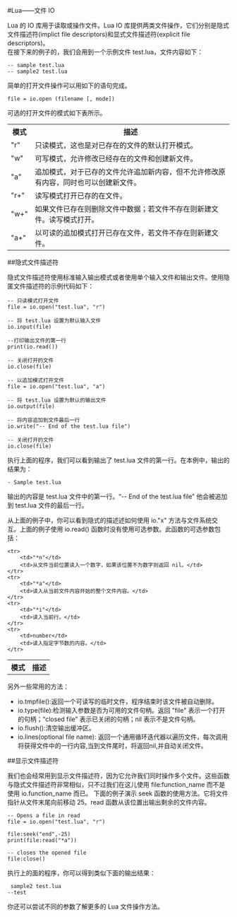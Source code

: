 #Lua——文件 IO  

Lua 的 IO 库用于读取或操作文件。Lua IO 库提供两类文件操作，它们分别是隐式文件描述符(implict file descriptors)和显式文件描述符(explicit file descriptors)。  
在接下来的例子的，我们会用到一个示例文件 test.lua，文件内容如下：  

```
-- sample test.lua
-- sample2 test.lua
```  

简单的打开文件操作可以用如下的语句完成。  

```
file = io.open (filename [, mode])
```  

可选的打开文件的模式如下表所示。  

<table>
	<tr>
		<th>模式</th>
		<th>描述</th>
	</tr>
	<tr>
		<td>"r"</td>
		<td>只读模式，这也是对已存在的文件的默认打开模式。</td>
	</tr>
	<tr>
		<td>"w"</td>
		<td>可写模式，允许修改已经存在的文件和创建新文件。</td>
	</tr>
	<tr>
		<td>"a"</td>
		<td>追加模式，对于已存的文件允许追加新内容，但不允许修改原有内容，同时也可以创建新文件。</td>
	</tr>
	<tr>
		<td>"r+"</td>
		<td>读写模式打开已存的在文件。</td>
	</tr>
	<tr>
		<td>"w+"</td>
		<td>如果文件已存在则删除文件中数据；若文件不存在则新建文件。读写模式打开。</td>
	</tr>
	<tr>
		<td>"a+"</td>
		<td>以可读的追加模式打开已存在文件，若文件不存在则新建文件。</td>
	</tr>
</table>

##隐式文件描述符  

隐式文件描述符使用标准输入输出模式或者使用单个输入文件和输出文件。使用隐匿文件描述符的示例代码如下：  

```
-- 只读模式打开文件
file = io.open("test.lua", "r")

-- 将 test.lua 设置为默认输入文件
io.input(file)

--打印输出文件的第一行
print(io.read())

-- 关闭打开的文件
io.close(file)

-- 以追加模式打开文件
file = io.open("test.lua", "a")

-- 将 test.lua 设置为默认的输出文件
io.output(file)

-- 将内容追加到文件最后一行
io.write("-- End of the test.lua file")

-- 关闭打开的文件
io.close(file)
```  

执行上面的程序，我们可以看到输出了 test.lua 文件的第一行。在本例中，输出的结果为：  

```
- Sample test.lua
```  

输出的内容是 test.lua 文件中的第一行。“-- End of the test.lua file” 他会被追加到 test.lua 文件的最后一行。  

从上面的例子中，你可以看到隐式的描述述如何使用 io."x"  方法与文件系统交互。上面的例子使用 io.read() 函数时没有使用可选参数。此函数的可选参数包括：  

<table>
	<tr>
		<th>模式</th>
		<th>描述</th>
	</tr>

	<tr>
		<td>"*n"</td>
		<td>从文件当前位置读入一个数字，如果该位置不为数字则返回 nil。</td>
	</tr>
	<tr>
		<td>"*a"</td>
		<td>读入从当前文件内容开始的整个文件内容。</td>
	</tr>
	<tr>
		<td>"*i"</td>
		<td>读入当前行。</td>
	</tr>
	<tr>
		<td>number</td>
		<td>读入指定字节数的内容。</td>
	</tr>
</table>

另外一些常用的方法：

<ul>
	<li>io.tmpfile():返回一个可读写的临时文件，程序结束时该文件被自动删除。</li>
	<li>io.type(file):检测输入参数是否为可用的文件句柄。返回 "file" 表示一个打开的句柄；“closed file” 表示已关闭的句柄；nil 表示不是文件句柄。</li>
	<li>io.flush():清空输出缓冲区。</li>
	<li>io.lines(optional file name): 返回一个通用循环迭代器以遍历文件，每次调用将获得文件中的一行内容,当到文件尾时，将返回nil,并自动关闭文件。</li>
</ul>  

##显示文件描述符  

我们也会经常用到显示文件描述符，因为它允许我们同时操作多个文件。这些函数与隐式文件描述符非常相似，只不过我们在这儿使用 file:function_name 而不是使用 io.function_name 而已。
下面的例子演示 seek 函数的使用方法。它将文件指针从文件末尾向前移动 25。read 函数从该位置出输出剩余的文件内容。  

```
-- Opens a file in read
file = io.open("test.lua", "r")

file:seek("end",-25)
print(file:read("*a"))

-- closes the opened file
file:close()
```  
执行上的面的程序，你可以得到类似下面的输出结果：  

```
 sample2 test.lua
--test
```  

你还可以尝试不同的参数了解更多的 Lua 文件操作方法。